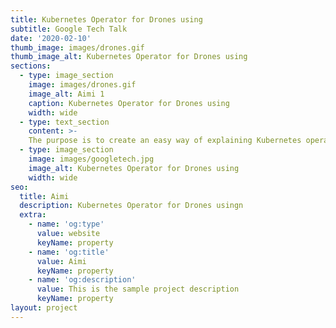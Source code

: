 ```yaml
---
title: Kubernetes Operator for Drones using
subtitle: Google Tech Talk
date: '2020-02-10'
thumb_image: images/drones.gif
thumb_image_alt: Kubernetes Operator for Drones using
sections:
  - type: image_section
    image: images/drones.gif
    image_alt: Aimi 1
    caption: Kubernetes Operator for Drones using
    width: wide
  - type: text_section
    content: >-
    The purpose is to create an easy way of explaining Kubernetes operators. (Hence the drones)
  - type: image_section
    image: images/googletech.jpg
    image_alt: Kubernetes Operator for Drones using
    width: wide
seo:
  title: Aimi
  description: Kubernetes Operator for Drones usingn
  extra:
    - name: 'og:type'
      value: website
      keyName: property
    - name: 'og:title'
      value: Aimi
      keyName: property
    - name: 'og:description'
      value: This is the sample project description
      keyName: property
layout: project
---
```

